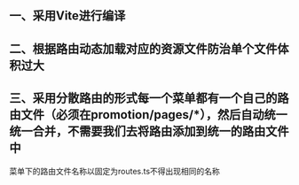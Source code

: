 ## 一、采用Vite进行编译

## 二、根据路由动态加载对应的资源文件防治单个文件体积过大

## 三、采用分散路由的形式每一个菜单都有一个自己的路由文件（必须在promotion/pages/*），然后自动统一统一合并，不需要我们去将路由添加到统一的路由文件中
菜单下的路由文件名称以固定为routes.ts不得出现相同的名称
